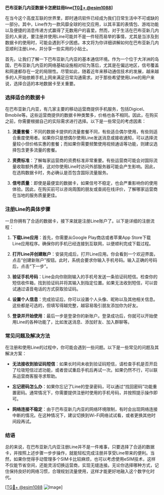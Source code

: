 **巴布亚新几内亚数据卡怎麽註冊line[[TG💪+ @esim1088](https://t.me/s/esim1088)]**

在当今这个高度互联的世界里，即时通讯软件已经成为我们日常生活中不可或缺的一部分。其中，Line作为一款风靡全球的社交应用，以其丰富的表情包、游戏功能以及便捷的消息传递方式赢得了无数用户的喜爱。然而，对于生活在巴布亚新几内亚的人来说，要注册并使用Line可能并不是一件轻而易举的事情，尤其是当涉及到数据卡的使用时，可能会遇到不少困惑。本文将为你详细讲解如何在巴布亚新几内亚顺利注册Line，并分享一些实用的小贴士。

首先，让我们了解一下巴布亚新几内亚的基本通信环境。作为一个位于大洋洲的岛国，巴布亚新几内亚的网络基础设施相对较为落后，尤其是在偏远地区，信号覆盖和网速都存在一定的局限性。尽管如此，随着近年来移动通信技术的发展，越来越多的人开始依赖手机上网来满足日常沟通需求。对于那些希望使用Line的用户来说，选择合适的本地数据卡至关重要。

### **选择适合的数据卡**

在巴布亚新几内亚，有几家主要的移动运营商提供手机服务，包括Digicel、Bmobile等。这些运营商提供的数据卡种类繁多，价格也各不相同。因此，在购买之前，你需要根据自己的实际需求进行选择。以下是一些常见的考虑因素：

1. **流量套餐**：不同的数据卡提供的流量套餐不同，有些适合偶尔使用，有些则适合重度使用者。如果你只是想偶尔使用Line发送消息或接收通知，可以选择流量较小但价格实惠的套餐；而如果你需要频繁使用视频通话等功能，则建议选择包含更多流量的套餐。
   
2. **资费标准**：了解每家运营商的资费标准非常重要。有些运营商可能会对国际流量收取额外费用，这对你使用Line时访问外部服务器可能会产生影响。因此，在选购数据卡时，务必确认是否包含国际流量服务。

3. **信号质量**：即使是最便宜的数据卡，如果信号不稳定，也会严重影响你的使用体验。因此，在购买前可以咨询周围的朋友或查阅在线评价，了解哪家运营商在当地的服务质量更佳。

### **注册Line的具体步骤**

一旦你拥有了合适的数据卡，接下来就是注册Line账户了。以下是详细的注册流程：

1. **下载Line应用**：首先，你需要从Google Play商店或者苹果App Store下载Line应用程序。确保你的手机已经连接到互联网，以便顺利完成下载过程。

2. **打开Line并创建账户**：安装完成后，打开Line应用。你会看到一个欢迎界面，点击“创建新账户”按钮。此时，系统会要求你输入手机号码。输入正确的号码后，点击“下一步”。

3. **验证手机号码**：Line会向你刚刚输入的手机号发送一条验证码短信。检查你的短信收件箱，找到验证码并将其输入到指定位置。如果无法收到短信，可以尝试通过语音电话的方式获取验证码。

4. **设置个人信息**：完成验证后，你可以设置个人头像、昵称以及其他相关信息。这些都是可选的，但填写得越完整，越容易吸引朋友添加你为好友。

5. **登录并开始使用**：最后一步是登录你的新账户。登录成功后，你就可以开始使用Line的各种功能了，比如发送消息、添加好友、加入群聊等。

### **常见问题及解决方法**

在注册和使用Line的过程中，你可能会遇到一些问题。以下是一些常见的问题及其解决方案：

- **无法接收到验证码短信**：如果长时间未收到验证码短信，请检查手机是否开启了垃圾短信过滤功能，或者尝试重启手机后再试一次。如果仍然不行，可以联系运营商客服寻求帮助。
  
- **忘记密码怎么办**：如果你忘记了Line的登录密码，可以通过“找回密码”功能重置密码。通常情况下，你需要提供注册时使用的手机号码，并按照提示操作即可。

- **网络连接不稳定**：由于巴布亚新几内亚的网络环境限制，有时会出现网络连接中断的情况。在这种情况下，建议切换到Wi-Fi网络试试看，或者更换其他时间段再试。

### **结语**

总的来说，在巴布亚新几内亚注册Line并不是一件难事，只要选择了合适的数据卡，并按照上述步骤一步步操作，就能轻松完成注册并享受Line带来的便利。当然，如果你觉得手动管理多个SIM卡比较麻烦，也可以考虑使用eSIM技术，这样不仅能节省空间，还能灵活切换运营商，实现无缝连接。无论你选择哪种方式，记住保持良好的网络习惯，合理规划流量使用，这样才能更好地融入这个数字化时代。

[[TG💪+ @esim1088](https://t.me/s/esim1088) ![Image](https://i.postimg.cc/4NQfJmqS/Snipaste-2025-05-13-00-14-12.png)]
